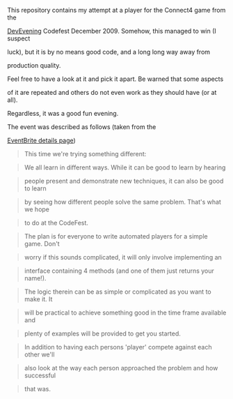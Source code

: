 This repository contains my attempt at a player for the Connect4 game from the 

[DevEvening][1] Codefest December 2009. Somehow, this managed to win (I suspect 

luck), but it is by no means good code, and a long long way away from 

production quality.



Feel free to have a look at it and pick it apart. Be warned that some aspects 

of it are repeated and others do not even work as they should have (or at all). 

Regardless, it was a good fun evening.



The event was described as follows (taken from the 

[EventBrite details page][2])



> This time we're trying something different:

> 

> We all learn in different ways. While it can be good to learn by hearing 

> people present and demonstrate new techniques, it can also be good to learn 

> by seeing how different people solve the same problem.  That's what we hope 

> to do at the CodeFest. 

> 

> The plan is for everyone to write automated players for a simple game.  Don't 

> worry if this sounds complicated, it will only involve implementing an 

> interface containing 4 methods (and one of them just returns your name!).  

> The logic therein can be as simple or complicated as you want to make it.  It 

> will be practical to achieve something good in the time frame available and 

> plenty of examples will be provided to get you started.

> 

> In addition to having each persons 'player' compete against each other we'll 

> also look at the way each person approached the problem and how successful 

> that was.





[1]: http://www.devevening.co.uk/

[2]: http://codefest.eventbrite.com/
